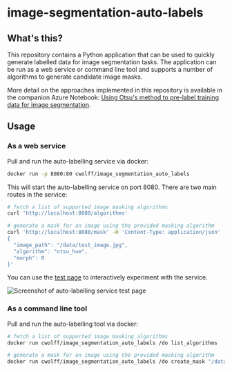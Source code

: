 # image-segmentation-auto-labels

## What's this?

This repository contains a Python application that can be used to quickly
generate labelled data for image segmentation tasks. The application can be
run as a web service or command line tool and supports a number of algorithms
to generate candidate image masks.

More detail on the approaches implemented in this repository is available in
the companion Azure Notebook: [Using Otsu's method to pre-label training data for image segmentation](https://notebooks.azure.com/clewolff/libraries/otsu/html/otsu.ipynb).

## Usage

### As a web service

Pull and run the auto-labelling service via docker:

```sh
docker run -p 8080:80 cwolff/image_segmentation_auto_labels
```

This will start the auto-labelling service on port 8080. There are two main
routes in the service:

```sh
# fetch a list of supported image masking algorithms
curl 'http://localhost:8080/algorithms'

# generate a mask for an image using the provided masking algorithm
curl 'http://localhost:8080/mask' -H 'Content-Type: application/json' -d '
{
  "image_path": "/data/test_image.jpg",
  "algorithm": "otsu_hue",
  "morph": 0
}'
```

You can use the [test page](https://catalystcode.github.io/image-segmentation-auto-labels/)
to interactively experiment with the service.

![Screenshot of auto-labelling service test page](https://user-images.githubusercontent.com/1086421/38383640-09990032-38db-11e8-9911-6ee8f4e8287e.png)

### As a command line tool

Pull and run the auto-labelling tool via docker:

```sh
# fetch a list of supported image masking algorithms
docker run cwolff/image_segmentation_auto_labels /do list_algorithms

# generate a mask for an image using the provided masking algorithm
docker run cwolff/image_segmentation_auto_labels /do create_mask "/data/test_image.jpg" "otsu_hue" "0"
```
